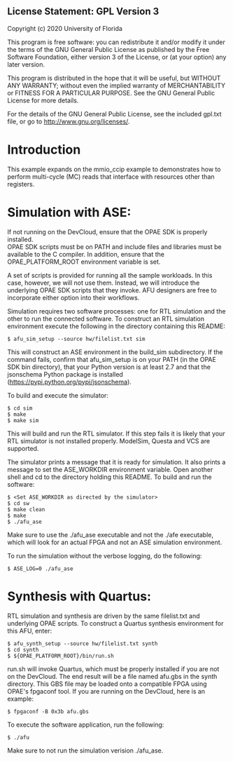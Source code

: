 License Statement:  GPL Version 3
---------------------------------
Copyright (c) 2020 University of Florida

This program is free software: you can redistribute it and/or modify
it under the terms of the GNU General Public License as published by
the Free Software Foundation, either version 3 of the License, or
(at your option) any later version.

This program is distributed in the hope that it will be useful,
but WITHOUT ANY WARRANTY; without even the implied warranty of
MERCHANTABILITY or FITNESS FOR A PARTICULAR PURPOSE.  See the
GNU General Public License for more details.

For the details of the GNU General Public License, see the included
gpl.txt file, or go to http://www.gnu.org/licenses/.

# Introduction

This example expands on the mmio_ccip example to demonstrates how to perform multi-cycle (MC)
reads that interface with resources other than registers.

# Simulation with ASE:

  If not running on the DevCloud, ensure that the OPAE SDK is properly installed.  
  OPAE SDK scripts must be on PATH and include files and libraries must be available
  to the C compiler.  In addition, ensure that the OPAE_PLATFORM_ROOT
  environment variable is set.

  A set of scripts is provided for running all the sample workloads.
  In this case, however, we will not use them.  Instead, we will introduce
  the underlying OPAE SDK scripts that they invoke.  AFU designers are free
  to incorporate either option into their workflows.

  Simulation requires two software processes: one for RTL simulation and
  the other to run the connected software.  To construct an RTL simulation
  environment execute the following in the directory containing this
  README:

    $ afu_sim_setup --source hw/filelist.txt sim

  This will construct an ASE environment in the build_sim subdirectory.  If
  the command fails, confirm that afu_sim_setup is on your PATH (in the
  OPAE SDK bin directory), that your Python version is at least 2.7 and
  that the jsonschema Python package is installed
  (https://pypi.python.org/pypi/jsonschema).

  To build and execute the simulator:

    $ cd sim
    $ make
    $ make sim

  This will build and run the RTL simulator.  If this step fails it is
  likely that your RTL simulator is not installed properly.  ModelSim,
  Questa and VCS are supported.

  The simulator prints a message that it is ready for simulation.  It also
  prints a message to set the ASE_WORKDIR environment variable.  Open
  another shell and cd to the directory holding this README.  To build and
  run the software:

    $ <Set ASE_WORKDIR as directed by the simulator>
    $ cd sw
    $ make clean
    $ make
    $ ./afu_ase

  Make sure to use the ./afu_ase executable and not the ./afe executable, 
  which will look for an actual FPGA and not an ASE simulation environment.
  
  To run the simulation without the verbose logging, do the following:
  
    $ ASE_LOG=0 ./afu_ase
  

# Synthesis with Quartus:

  RTL simulation and synthesis are driven by the same filelist.txt and
  underlying OPAE scripts.  To construct a Quartus synthesis environment
  for this AFU, enter:

    $ afu_synth_setup --source hw/filelist.txt synth
    $ cd synth
    $ ${OPAE_PLATFORM_ROOT}/bin/run.sh

  run.sh will invoke Quartus, which must be properly installed if you are not on the DevCloud.  The end
  result will be a file named afu.gbs in the synth directory.
  This GBS file may be loaded onto a compatible FPGA using OPAE's fpgaconf
  tool. If you are running on the DevCloud, here is an example:
    
    $ fpgaconf -B 0x3b afu.gbs
 
  To execute the software application, run the following:
  
    $ ./afu
  
  Make sure to not run the simulation verision ./afu_ase.
